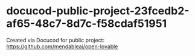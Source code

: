 # docucod-public-project-23fcedb2-af65-48c7-8d7c-f58cdaf51951
Created via Docucod for public project: https://github.com/mendableai/open-lovable

